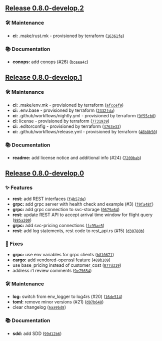 ## [Release 0.8.0-develop.2](https://github.com/Arrow-air/svc-cargo/releases/tag/v0.8.0-develop.2)

### 🛠 Maintenance

-  **ci:** .make/rust.mk - provisioned by terraform ([`16361fe`](https://github.com/Arrow-air/svc-cargo/commit/16361fee4290df9d470095054487ec05794f36b4))

### 📚 Documentation

-  **conops:** add conops (#26) ([`bceea4c`](https://github.com/Arrow-air/svc-cargo/commit/bceea4c2a5340de96c0b406f963a1c7635f204e2))

## [Release 0.8.0-develop.1](https://github.com/Arrow-air/svc-cargo/releases/tag/v0.8.0-develop.1)

### 🛠 Maintenance

-  **ci:** .make/env.mk - provisioned by terraform ([`afccef9`](https://github.com/Arrow-air/svc-cargo/commit/afccef9a345a0239b8b8cad7f607b3da235a8ec5))
-  **ci:** .env.base - provisioned by terraform ([`2332fda`](https://github.com/Arrow-air/svc-cargo/commit/2332fda7488bad6b6a4152b973572094c4282f61))
-  **ci:** .github/workflows/nightly.yml - provisioned by terraform ([`9f55cb0`](https://github.com/Arrow-air/svc-cargo/commit/9f55cb0f1d6297e82c78762ee0b81147737e7420))
-  **ci:** license - provisioned by terraform ([`7731939`](https://github.com/Arrow-air/svc-cargo/commit/77319391c503def69a1cc484e8a328d3c2e78c76))
-  **ci:** .editorconfig - provisioned by terraform ([`4763e33`](https://github.com/Arrow-air/svc-cargo/commit/4763e336c0154730e494172876b0de5760afaa2b))
-  **ci:** .github/workflows/release.yml - provisioned by terraform ([`48b8b50`](https://github.com/Arrow-air/svc-cargo/commit/48b8b507ad8899d50048f170a3d0641da8f35ac0))

### 📚 Documentation

-  **readme:** add license notice and additional info (#24) ([`7209bab`](https://github.com/Arrow-air/svc-cargo/commit/7209bab6154b077fb3b19ca7a72e03bc74f697fd))

## [Release 0.8.0-develop.0](https://github.com/Arrow-air/svc-cargo/releases/tag/v0.8.0-develop.0)

### ✨ Features

-  **rest:** add REST interfaces ([`f4b57de`](https://github.com/Arrow-air/svc-cargo/commit/f4b57de43ac59cc53ba6eea73b392b759b18acd6))
-  **grpc:** add grpc server with health check and example (#3) ([`f9fa48f`](https://github.com/Arrow-air/svc-cargo/commit/f9fa48f8b3860ff7dab3fa1bd074b43adae59f71))
-  **grpc:** add grpc connection to svc-storage ([`0679a64`](https://github.com/Arrow-air/svc-cargo/commit/0679a64c424641f1e07cfec9c5c7fa87754fde04))
-  **rest:** update REST API to accept arrival time window for flight query ([`885a200`](https://github.com/Arrow-air/svc-cargo/commit/885a200f54b0886317d4498bdfbe4e1e13110b5c))
-  **grpc:** add svc-pricing connections ([`fc95ae5`](https://github.com/Arrow-air/svc-cargo/commit/fc95ae55cca42aad823fa007fdc63d4bed5c812d))
-  **rest:** add log statements, rest code to rest_api.rs (#15) ([`d30780b`](https://github.com/Arrow-air/svc-cargo/commit/d30780b6266378ac7f90b130c19f446d64688fad))

### 🐛 Fixes

-  **grpc:** use env variables for grpc clients ([`b810671`](https://github.com/Arrow-air/svc-cargo/commit/b8106714d462f6fadf39a9bc58606245b6279927))
-  **cargo:** add vendored-openssl feature ([`489b109`](https://github.com/Arrow-air/svc-cargo/commit/489b10931146c6fbce897865a13530bc5d0b92f9))
- use base_pricing instead of customer_cost ([`877d319`](https://github.com/Arrow-air/svc-cargo/commit/877d31912c435b1c244e0df36f8337af682ca277))
- address r1 review comments ([`9e75654`](https://github.com/Arrow-air/svc-cargo/commit/9e75654e7688cb94b6abb72db5c55e45cbf037e7))

### 🛠 Maintenance

-  **log:** switch from env_logger to log4rs (#20) ([`16de514`](https://github.com/Arrow-air/svc-cargo/commit/16de514c5f76a561c7b0019330a7460835ecc89a))
-  **toml:** remove minor versions (#21) ([`d07b648`](https://github.com/Arrow-air/svc-cargo/commit/d07b64832027ca922e7f7740fea480cef2010cac))
- clear changelog ([`6aa9bd8`](https://github.com/Arrow-air/svc-cargo/commit/6aa9bd88354956b23b822f5a5d6cac56e644b069))

### 📚 Documentation

-  **sdd:** add SDD ([`99d12b6`](https://github.com/Arrow-air/svc-cargo/commit/99d12b680eee7646f560527c8255ade0eb6a3899))
